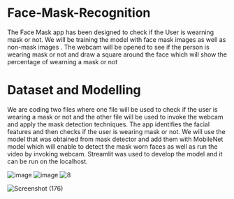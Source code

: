 # Face-Mask-Recognition
The Face Mask app has been designed to check if the User is wearning mask or not.
We will be training the model with face mask images as well as non-mask images .
The webcam will be opened to see if the person is wearing mask or not and draw a square around the face which will show the percentage of wearning a mask or not

# Dataset and Modelling
We are coding two files where one file will be used to check if the user is wearing a mask or not and the other file will be used to invoke the webcam and apply the mask detection techniques.
The app identifies the facial features and then checks if the user is wearing mask or not.
We will use the model that was obtained from mask detector and add them with MobileNet model which will enable to detect the mask worn faces as well as run the video by invoking webcam.
Streamlit was used to develop the model and it can be run on the localhost.

![image](https://user-images.githubusercontent.com/76935226/140601593-8bdd83b0-ccb8-4406-9224-1235ab31e8b3.png)
![image](https://user-images.githubusercontent.com/76935226/140601598-a42f2ce3-5d55-4923-8812-d9565dd2f273.png)
![8](https://user-images.githubusercontent.com/76935226/140601616-5b4b1221-f7c0-4db6-a98b-f7a4acb066c4.jpg)

![Screenshot (176)](https://user-images.githubusercontent.com/76935226/149612815-da930d99-3aa9-45bb-b2d3-f42d70ce2b39.png)




